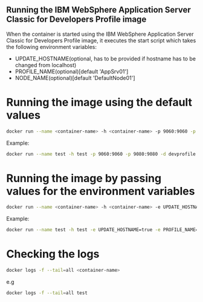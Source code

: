 ## Running the IBM WebSphere Application Server Classic for Developers Profile image

When the container is started using the IBM WebSphere Application Server Classic for Developers Profile image, it executes the start script
which takes the following environment variables:

* UPDATE_HOSTNAME(optional, has to be provided if hostname has to be changed from localhost)
* PROFILE_NAME(optional)[default 'AppSrv01']
* NODE_NAME(optional)[default 'DefaultNode01']

# Running the image using the default values

```bash
docker run --name <container-name> -h <container-name> -p 9060:9060 -p 9080:9080 -d <profile-image-name>
```

Example:

```bash
docker run --name test -h test -p 9060:9060 -p 9080:9080 -d devprofile
```

# Running the image by passing values for the environment variables                                                                                                    
                                                                                                                              
```bash                                                                                                                                         
docker run --name <container-name> -h <container-name> -e UPDATE_HOSTNAME=true -e PROFILE_NAME=<profile-name> -e NODE_NAME=<node-name> -p 9060:9060 -p 9080:9080 -d <profile-image-name>                  
```    

Example:

```bash                                                                                                                                        
docker run --name test -h test -e UPDATE_HOSTNAME=true -e PROFILE_NAME=AppSrv02 -e NODE_NAME=DefaultNode02 -p 9060:9060 -p 9080:9080 -d devprofile `
``` 

# Checking the logs

```bash
docker logs -f --tail=all <container-name>
```

e.g

```bash                                                                                                                                         
docker logs -f --tail=all test                                                                                                      
``` 

